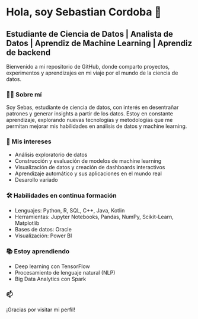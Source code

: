 # Hola, soy Sebastian Cordoba 👋

## Estudiante de Ciencia de Datos | Analista de Datos | Aprendiz de Machine Learning | Aprendiz de backend

Bienvenido a mi repositorio de GitHub, donde comparto proyectos, experimentos y aprendizajes en mi viaje por el mundo de la ciencia de datos.

### 👨‍💻 Sobre mí

Soy Sebas, estudiante de ciencia de datos, con interés en desentrañar patrones y generar insights a partir de los datos. Estoy en constante aprendizaje, explorando nuevas tecnologías y metodologías que me permitan mejorar mis habilidades en análisis de datos y machine learning.

### 🌟 Mis intereses

- Análisis exploratorio de datos
- Construcción y evaluación de modelos de machine learning
- Visualización de datos y creación de dashboards interactivos
- Aprendizaje automático y sus aplicaciones en el mundo real
- Desarollo variado

### 🛠 Habilidades en continua formación

- Lenguajes: Python, R, SQL, C++, Java, Kotlin
- Herramientas: Jupyter Notebooks, Pandas, NumPy, Scikit-Learn, Matplotlib
- Bases de datos: Oracle
- Visualización: Power BI

### 📚 Estoy aprendiendo

- Deep learning con TensorFlow
- Procesamiento de lenguaje natural (NLP)
- Big Data Analytics con Spark

### 📫 


¡Gracias por visitar mi perfil!



<!--
**SebasRubik/SebasRubik** is a ✨ _special_ ✨ repository because its `README.md` (this file) appears on your GitHub profile.

Here are some ideas to get you started:

- 🔭 I’m currently working on ...
- 🌱 I’m currently learning ...
- 👯 I’m looking to collaborate on ...
- 🤔 I’m looking for help with ...
- 💬 Ask me about ...
- 📫 How to reach me: ...
- 😄 Pronouns: ...
- ⚡ Fun fact: ...
-->
